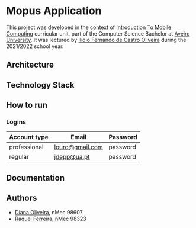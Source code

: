 # Mopus Application

This project was developed in the context of [Introduction To Mobile Computing](https://www.ua.pt/en/uc/9785) curricular unit, part of the Computer Science Bachelor at [Aveiro University](https://www.ua.pt/). It was lectured by [Ilídio Fernando de Castro Oliveira](https://www.ua.pt/en/p/10318398) during the 2021/2022 school year.

## Architecture

## Technology Stack

## How to run

### Logins
|Account type|Email|Password|
|------------|-----|--------|
|professional|louro@gmail.com|password|
|regular|jdepp@ua.pt|password|

## Documentation

## Authors

- [Diana Oliveira](https://github.com/DianaSiso), nMec 98607
- [Raquel Ferreira](https://github.com/Raqsf/), nMec 98323
